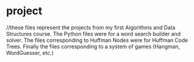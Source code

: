 # project
//these files represent the projects from my first Algorithms and Data Structures course. The Python files were for a word search builder and solver. The files corresponding to Huffman Nodes were for Huffman Code Trees. Finally the files corresponding to a system of games (Hangman, WordGuesser, etc.)
